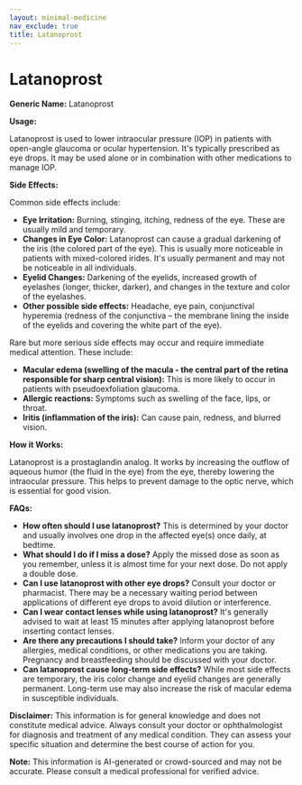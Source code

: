 ```yaml
---
layout: minimal-medicine
nav_exclude: true
title: Latanoprost
---
```


# Latanoprost

**Generic Name:** Latanoprost

**Usage:**

Latanoprost is used to lower intraocular pressure (IOP) in patients with open-angle glaucoma or ocular hypertension.  It's typically prescribed as eye drops.  It may be used alone or in combination with other medications to manage IOP.

**Side Effects:**

Common side effects include:

* **Eye Irritation:** Burning, stinging, itching, redness of the eye. These are usually mild and temporary.
* **Changes in Eye Color:**  Latanoprost can cause a gradual darkening of the iris (the colored part of the eye). This is usually more noticeable in patients with mixed-colored irides.  It's usually permanent and may not be noticeable in all individuals.
* **Eyelid Changes:**  Darkening of the eyelids, increased growth of eyelashes (longer, thicker, darker), and changes in the texture and color of the eyelashes.
* **Other possible side effects:**  Headache, eye pain, conjunctival hyperemia (redness of the conjunctiva – the membrane lining the inside of the eyelids and covering the white part of the eye).


Rare but more serious side effects may occur and require immediate medical attention.  These include:

* **Macular edema (swelling of the macula - the central part of the retina responsible for sharp central vision):**  This is more likely to occur in patients with pseudoexfoliation glaucoma.
* **Allergic reactions:**  Symptoms such as swelling of the face, lips, or throat.
* **Iritis (inflammation of the iris):**  Can cause pain, redness, and blurred vision.

**How it Works:**

Latanoprost is a prostaglandin analog. It works by increasing the outflow of aqueous humor (the fluid in the eye) from the eye, thereby lowering the intraocular pressure.  This helps to prevent damage to the optic nerve, which is essential for good vision.

**FAQs:**

* **How often should I use latanoprost?**  This is determined by your doctor and usually involves one drop in the affected eye(s) once daily, at bedtime.
* **What should I do if I miss a dose?**  Apply the missed dose as soon as you remember, unless it is almost time for your next dose.  Do not apply a double dose.
* **Can I use latanoprost with other eye drops?**  Consult your doctor or pharmacist.  There may be a necessary waiting period between applications of different eye drops to avoid dilution or interference.
* **Can I wear contact lenses while using latanoprost?**  It's generally advised to wait at least 15 minutes after applying latanoprost before inserting contact lenses.
* **Are there any precautions I should take?**  Inform your doctor of any allergies, medical conditions, or other medications you are taking.  Pregnancy and breastfeeding should be discussed with your doctor.
* **Can latanoprost cause long-term side effects?**  While most side effects are temporary, the iris color change and eyelid changes are generally permanent.  Long-term use may also increase the risk of macular edema in susceptible individuals.


**Disclaimer:** This information is for general knowledge and does not constitute medical advice. Always consult your doctor or ophthalmologist for diagnosis and treatment of any medical condition.  They can assess your specific situation and determine the best course of action for you.


**Note:** This information is AI-generated or crowd-sourced and may not be accurate. Please consult a medical professional for verified advice.
